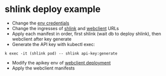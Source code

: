 # shlink deploy example

* Change the [env credentials](./01-secret-env.yml)
* Change the ingresses of [shlink](./06-ingress-shlink.yml) and [webclient](./07-ingress-shlink-webclient.yml) URLs
* Apply each manifest in order, first shlink (wait db to deploy shlink), then webclient after key generate 
* Generate the API key with kubectl exec:
```
k exec -it (shlink pod) -- shlink api-key:generate
```
* Modify the apikey env of [webclient deployment](./05-deploy-shlink-webclient.yml)
* Apply the webclient manifests
